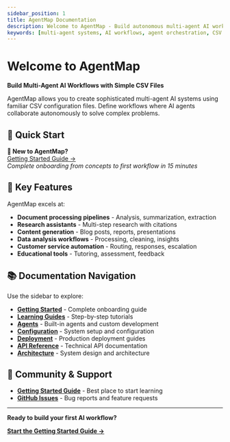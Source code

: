 ```yaml
---
sidebar_position: 1
title: AgentMap Documentation
description: Welcome to AgentMap - Build autonomous multi-agent AI workflows using simple CSV files.
keywords: [multi-agent systems, AI workflows, agent orchestration, CSV workflows]
---
```


# Welcome to AgentMap

**Build Multi-Agent AI Workflows with Simple CSV Files**

AgentMap allows you to create sophisticated multi-agent AI systems using familiar CSV configuration files. Define workflows where AI agents collaborate autonomously to solve complex problems.

## 🚀 Quick Start

<div style={{display: 'flex', gap: '1rem', margin: '2rem 0', flexWrap: 'wrap'}}>

<div style={{flex: '1', minWidth: '250px', border: '2px solid #22c55e', padding: '1.5rem', borderRadius: '0.75rem', backgroundColor: '#f0fdf4', textAlign: 'center'}}>
  <strong>🌟 New to AgentMap?</strong><br/>
  <a href="./getting-started/" style={{fontSize: '1.1em', fontWeight: 'bold'}}>Getting Started Guide →</a><br/>
  <em>Complete onboarding from concepts to first workflow in 15 minutes</em>
</div>

</div>



## 🎯 Key Features

AgentMap excels at:
- **Document processing pipelines** - Analysis, summarization, extraction
- **Research assistants** - Multi-step research with citations
- **Content generation** - Blog posts, reports, presentations
- **Data analysis workflows** - Processing, cleaning, insights
- **Customer service automation** - Routing, responses, escalation
- **Educational tools** - Tutoring, assessment, feedback

## 📚 Documentation Navigation

Use the sidebar to explore:
- **[Getting Started](./getting-started/)** - Complete onboarding guide
- **[Learning Guides](./learning/basic-agents)** - Step-by-step tutorials  
- **[Agents](./agents/)** - Built-in agents and custom development
- **[Configuration](./configuration/)** - System setup and configuration
- **[Deployment](./deployment/)** - Production deployment guides
- **[API Reference](./reference/api)** - Technical API documentation
- **[Architecture](./reference/architecture)** - System design and architecture

## 🤝 Community & Support

- **[Getting Started Guide](./getting-started/)** - Best place to start learning
- **[GitHub Issues](https://github.com/jwwelbor/AgentMap/issues)** - Bug reports and feature requests

---

**Ready to build your first AI workflow?**

**[Start the Getting Started Guide →](./getting-started/)**
